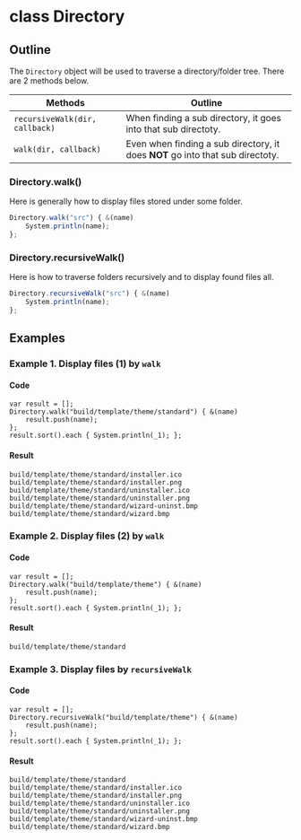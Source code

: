 # class Directory

## Outline

The `Directory` object will be used to traverse a directory/folder tree.
There are 2 methods below.

|            Methods             |                                    Outline                                     |
| ------------------------------ | ------------------------------------------------------------------------------ |
| `recursiveWalk(dir, callback)` | When finding a sub directory, it goes into that sub directoty.                 |
| `walk(dir, callback)`          | Even when finding a sub directory, it does **NOT** go into that sub directoty. |

### Directory.walk()

Here is generally how to display files stored under some folder.

```javascript
Directory.walk("src") { &(name)
    System.println(name);
};
```

### Directory.recursiveWalk()

Here is how to traverse folders recursively and to display found files all.

```javascript
Directory.recursiveWalk("src") { &(name)
    System.println(name);
};
```

## Examples

### Example 1. Display files (1) by `walk`

#### Code

```
var result = [];
Directory.walk("build/template/theme/standard") { &(name)
    result.push(name);
};
result.sort().each { System.println(_1); };
```

#### Result

```
build/template/theme/standard/installer.ico
build/template/theme/standard/installer.png
build/template/theme/standard/uninstaller.ico
build/template/theme/standard/uninstaller.png
build/template/theme/standard/wizard-uninst.bmp
build/template/theme/standard/wizard.bmp
```

### Example 2. Display files (2) by `walk`

#### Code

```
var result = [];
Directory.walk("build/template/theme") { &(name)
    result.push(name);
};
result.sort().each { System.println(_1); };
```

#### Result

```
build/template/theme/standard
```

### Example 3. Display files by `recursiveWalk`

#### Code

```
var result = [];
Directory.recursiveWalk("build/template/theme") { &(name)
    result.push(name);
};
result.sort().each { System.println(_1); };
```

#### Result

```
build/template/theme/standard
build/template/theme/standard/installer.ico
build/template/theme/standard/installer.png
build/template/theme/standard/uninstaller.ico
build/template/theme/standard/uninstaller.png
build/template/theme/standard/wizard-uninst.bmp
build/template/theme/standard/wizard.bmp
```
